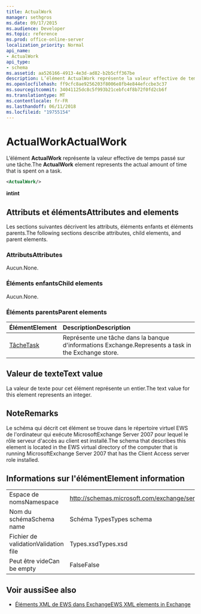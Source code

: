 ```yaml
---
title: ActualWork
manager: sethgros
ms.date: 09/17/2015
ms.audience: Developer
ms.topic: reference
ms.prod: office-online-server
localization_priority: Normal
api_name:
- ActualWork
api_type:
- schema
ms.assetid: aa526166-4913-4e3d-ad82-b2b5cff367be
description: L’élément ActualWork représente la valeur effective de temps passé sur une tâche.
ms.openlocfilehash: ff9cfc8ae9256203f8006e8fb4e844efccbe3c37
ms.sourcegitcommit: 34041125dc8c5f993b21cebfc4f8b72f0fd2cb6f
ms.translationtype: MT
ms.contentlocale: fr-FR
ms.lasthandoff: 06/11/2018
ms.locfileid: "19755154"
---
```

# <a name="actualwork"></a><span data-ttu-id="f03ab-103">ActualWork</span><span class="sxs-lookup"><span data-stu-id="f03ab-103">ActualWork</span></span>

<span data-ttu-id="f03ab-104">L’élément **ActualWork** représente la valeur effective de temps passé sur une tâche.</span><span class="sxs-lookup"><span data-stu-id="f03ab-104">The **ActualWork** element represents the actual amount of time that is spent on a task.</span></span> 
  
```xml
<ActualWork/>
```

 <span data-ttu-id="f03ab-105">**int**</span><span class="sxs-lookup"><span data-stu-id="f03ab-105">**int**</span></span>
## <a name="attributes-and-elements"></a><span data-ttu-id="f03ab-106">Attributs et éléments</span><span class="sxs-lookup"><span data-stu-id="f03ab-106">Attributes and elements</span></span>

<span data-ttu-id="f03ab-107">Les sections suivantes décrivent les attributs, éléments enfants et éléments parents.</span><span class="sxs-lookup"><span data-stu-id="f03ab-107">The following sections describe attributes, child elements, and parent elements.</span></span>
  
### <a name="attributes"></a><span data-ttu-id="f03ab-108">Attributs</span><span class="sxs-lookup"><span data-stu-id="f03ab-108">Attributes</span></span>

<span data-ttu-id="f03ab-109">Aucun.</span><span class="sxs-lookup"><span data-stu-id="f03ab-109">None.</span></span>
  
### <a name="child-elements"></a><span data-ttu-id="f03ab-110">Éléments enfants</span><span class="sxs-lookup"><span data-stu-id="f03ab-110">Child elements</span></span>

<span data-ttu-id="f03ab-111">Aucun.</span><span class="sxs-lookup"><span data-stu-id="f03ab-111">None.</span></span>
  
### <a name="parent-elements"></a><span data-ttu-id="f03ab-112">Éléments parents</span><span class="sxs-lookup"><span data-stu-id="f03ab-112">Parent elements</span></span>

|<span data-ttu-id="f03ab-113">**Élément**</span><span class="sxs-lookup"><span data-stu-id="f03ab-113">**Element**</span></span>|<span data-ttu-id="f03ab-114">**Description**</span><span class="sxs-lookup"><span data-stu-id="f03ab-114">**Description**</span></span>|
|:-----|:-----|
|[<span data-ttu-id="f03ab-115">Tâche</span><span class="sxs-lookup"><span data-stu-id="f03ab-115">Task</span></span>](task.md) <br/> |<span data-ttu-id="f03ab-116">Représente une tâche dans la banque d'informations Exchange.</span><span class="sxs-lookup"><span data-stu-id="f03ab-116">Represents a task in the Exchange store.</span></span>  <br/> |
   
## <a name="text-value"></a><span data-ttu-id="f03ab-117">Valeur de texte</span><span class="sxs-lookup"><span data-stu-id="f03ab-117">Text value</span></span>

<span data-ttu-id="f03ab-118">La valeur de texte pour cet élément représente un entier.</span><span class="sxs-lookup"><span data-stu-id="f03ab-118">The text value for this element represents an integer.</span></span>
  
## <a name="remarks"></a><span data-ttu-id="f03ab-119">Note</span><span class="sxs-lookup"><span data-stu-id="f03ab-119">Remarks</span></span>

<span data-ttu-id="f03ab-120">Le schéma qui décrit cet élément se trouve dans le répertoire virtuel EWS de l'ordinateur qui exécute MicrosoftExchange Server 2007 pour lequel le rôle serveur d'accès au client est installé.</span><span class="sxs-lookup"><span data-stu-id="f03ab-120">The schema that describes this element is located in the EWS virtual directory of the computer that is running MicrosoftExchange Server 2007 that has the Client Access server role installed.</span></span>
  
## <a name="element-information"></a><span data-ttu-id="f03ab-121">Informations sur l'élément</span><span class="sxs-lookup"><span data-stu-id="f03ab-121">Element information</span></span>

|||
|:-----|:-----|
|<span data-ttu-id="f03ab-122">Espace de noms</span><span class="sxs-lookup"><span data-stu-id="f03ab-122">Namespace</span></span>  <br/> |http://schemas.microsoft.com/exchange/services/2006/types  <br/> |
|<span data-ttu-id="f03ab-123">Nom du schéma</span><span class="sxs-lookup"><span data-stu-id="f03ab-123">Schema name</span></span>  <br/> |<span data-ttu-id="f03ab-124">Schéma Types</span><span class="sxs-lookup"><span data-stu-id="f03ab-124">Types schema</span></span>  <br/> |
|<span data-ttu-id="f03ab-125">Fichier de validation</span><span class="sxs-lookup"><span data-stu-id="f03ab-125">Validation file</span></span>  <br/> |<span data-ttu-id="f03ab-126">Types.xsd</span><span class="sxs-lookup"><span data-stu-id="f03ab-126">Types.xsd</span></span>  <br/> |
|<span data-ttu-id="f03ab-127">Peut être vide</span><span class="sxs-lookup"><span data-stu-id="f03ab-127">Can be empty</span></span>  <br/> |<span data-ttu-id="f03ab-128">False</span><span class="sxs-lookup"><span data-stu-id="f03ab-128">False</span></span>  <br/> |
   
## <a name="see-also"></a><span data-ttu-id="f03ab-129">Voir aussi</span><span class="sxs-lookup"><span data-stu-id="f03ab-129">See also</span></span>

- [<span data-ttu-id="f03ab-130">Éléments XML de EWS dans Exchange</span><span class="sxs-lookup"><span data-stu-id="f03ab-130">EWS XML elements in Exchange</span></span>](ews-xml-elements-in-exchange.md)

